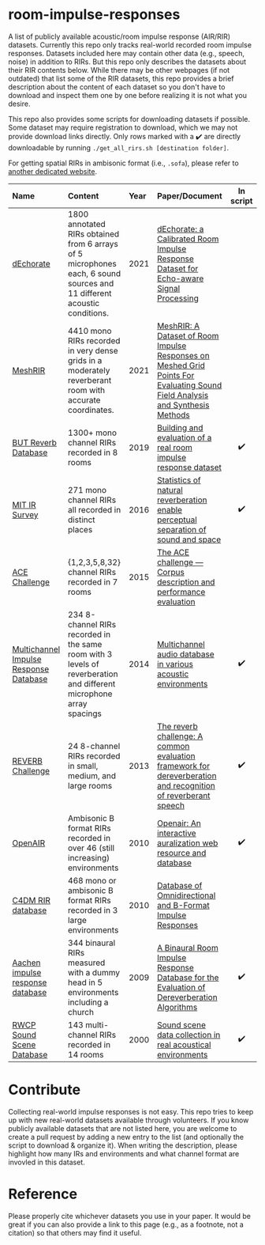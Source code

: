 # room-impulse-responses
A list of publicly available acoustic/room impulse response (AIR/RIR) datasets. Currently this repo only tracks real-world recorded room impulse responses. Datasets included here may contain other data (e.g., speech, noise) in addition to RIRs. But this repo only describes the datasets about their RIR contents below. While there may be other webpages (if not outdated) that list some of the RIR datasets, this repo provides a brief description about the content of each dataset so you don't have to download and inspect them one by one before realizing it is not what you desire.

This repo also provides some scripts for downloading datasets if possible. Some dataset may require registration to download, which we may not provide download links directly. Only rows marked with a :heavy_check_mark: are directly downloadable by running `./get_all_rirs.sh [destination folder]`.

For getting spatial RIRs in ambisonic format (i.e., `.sofa`), please refer to [another dedicated website](https://www.sofaconventions.org/mediawiki/index.php/SOFA_(Spatially_Oriented_Format_for_Acoustics)).

| Name |  Content          | Year | Paper/Document   | In script |
| :----------------- | :------------- | :----- | :----- | :-----: |
| [dEchorate](https://zenodo.org/record/5562386#.YflQNlvMLu0) | 1800 annotated RIRs obtained from 6 arrays of 5 microphones each, 6 sound sources and 11 different acoustic conditions. | 2021 | [dEchorate: a Calibrated Room Impulse Response Dataset for Echo-aware Signal Processing](https://arxiv.org/abs/2104.13168) |
| [MeshRIR](https://sh01k.github.io/MeshRIR/) | 4410 mono RIRs recorded in very dense grids in a moderately reverberant room with accurate coordinates. | 2021 | [MeshRIR: A Dataset of Room Impulse Responses on Meshed Grid Points For Evaluating Sound Field Analysis and Synthesis Methods](https://arxiv.org/abs/2106.10801) |
| [BUT Reverb Database](https://speech.fit.vutbr.cz/software/but-speech-fit-reverb-database) | 1300+ mono channel RIRs recorded in 8 rooms | 2019 | [Building and evaluation of a real room impulse response dataset](https://ieeexplore.ieee.org/document/8717722) | :heavy_check_mark:
| [MIT IR Survey](https://mcdermottlab.mit.edu/Reverb/IR_Survey.html) | 271 mono channel RIRs all recorded in distinct places | 2016 | [Statistics of natural reverberation enable perceptual separation of sound and space](https://www.pnas.org/content/113/48/E7856) | :heavy_check_mark:
| [ACE Challenge](http://www.ee.ic.ac.uk/naylor/ACEweb/index.html) | {1,2,3,5,8,32} channel RIRs recorded in 7 rooms | 2015 | [The ACE challenge — Corpus description and performance evaluation](https://ieeexplore.ieee.org/document/7336912) |
| [Multichannel Impulse Response Database](https://www.eng.biu.ac.il/gannot/downloads/) | 234 8-channel RIRs recorded in the same room with 3 levels of reverberation and different microphone array spacings | 2014 | [Multichannel audio database in various acoustic environments](https://ieeexplore.ieee.org/document/6954309) | :heavy_check_mark:
| [REVERB Challenge](https://reverb2014.dereverberation.com/) | 24 8-channel RIRs recorded in small, medium, and large rooms | 2013 | [The reverb challenge: A common evaluation framework for dereverberation and recognition of reverberant speech](https://ieeexplore.ieee.org/document/6701894) | :heavy_check_mark:
| [OpenAIR](https://www.openairlib.net/) | Ambisonic B format RIRs recorded in over 46 (still increasing) environments | 2010 | [Openair: An interactive auralization web resource and database](https://www.aes.org/e-lib/browse.cfm?elib=15648) | :heavy_check_mark:
| [C4DM RIR database](http://isophonics.net/content/room-impulse-response-data-set) | 468 mono or ambisonic B format RIRs recorded in 3 large environments | 2010 | [Database of Omnidirectional and B-Format Impulse Responses](https://ieeexplore.ieee.org/document/5496083) 
| [Aachen impulse response database](http://www.iks.rwth-aachen.de/en/research/tools-downloads/databases/aachen-impulse-response-database/) | 344 binaural RIRs measured with a dummy head in 5 environments including a church | 2009 | [A Binaural Room Impulse Response Database for the Evaluation of Dereverberation Algorithms](https://ieeexplore.ieee.org/abstract/document/5201259) | :heavy_check_mark:
| [RWCP Sound Scene Database](http://research.nii.ac.jp/src/en/RWCP-SSD.html) | 143 multi-channel RIRs recorded in 14 rooms | 2000 | [Sound scene data collection in real acoustical environments](https://library.naist.jp/dspace/bitstream/handle/10061/7746/JourAcouSocJaE_20_3_225.pdf?sequence=1) | :heavy_check_mark:

# Contribute
Collecting real-world impulse responses is not easy. This repo tries to keep up with new real-world datasets available through volunteers. If you know publicly available datasets that are not listed here, you are welcome to create a pull request by adding a new entry to the list (and optionally the script to download & organize it). When writing the description, please highlight how many IRs and environments and what channel format are invovled in this dataset.

# Reference
Please properly cite whichever datasets you use in your paper. It would be great if you can also provide a link to this page (e.g., as a footnote, not a citation) so that others may find it useful.
